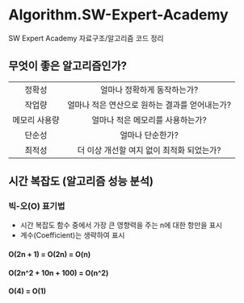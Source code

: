 # Algorithm.SW-Expert-Academy
SW Expert Academy 자료구조/알고리즘 코드 정리

## 무엇이 좋은 알고리즘인가?

|||
|:---:|:---:|
|정확성|얼마나 정확하게 동작하는가?|
|작업량|얼마나 적은 연산으로 원하는 결과를 얻어내는가?|
|메모리 사용량|얼마나 적은 메모리를 사용하는가?|
|단순성|얼마나 단순한가?|
|최적성|더 이상 개선할 여지 없이 최적화 되었는가?|

## 시간 복잡도 (알고리즘 성능 분석)

### 빅-오(O) 표기법

 - 시간 복잡도 함수 중에서 가장 큰 영향력을 주는 n에 대한 항만을 표시
 - 계수(Coefficient)는 생략하여 표시

#### O(2n + 1) = O(2n) = O(n)
#### O(2n^2 + 10n + 100) = O(n^2)
#### O(4) = O(1)

